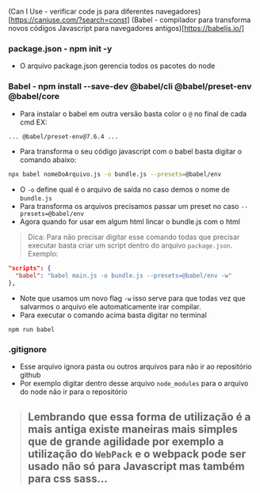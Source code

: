 (Can I Use - verificar code js para diferentes navegadores)[https://caniuse.com/?search=const]
(Babel - compilador para transforma novos códigos Javascript para navegadores antigos)[https://babeljs.io/]

### package.json - npm init -y
* O arquivo package.json gerencia todos os pacotes do node 

### Babel - npm install --save-dev @babel/cli @babel/preset-env @babel/core
* Para instalar o babel em outra versão basta color o `@` no final de cada cmd EX:
```bash
... @babel/preset-env@7.6.4 ...
``` 
* Para transforma o seu código javascript com o babel basta digitar o comando abaixo:
```bash
npx babel nomeDoArquivo.js -o bundle.js --presets=@babel/env
```
* O `-o` define qual é o arquivo de saída no caso demos o nome de `bundle.js`
* Para transforma os arquivos precisamos passar um preset no caso `--presets=@babel/env`
* Agora quando for usar em algum html lincar o bundle.js com o html
> Dica: Para não precisar digitar esse comando todas que precisar executar basta criar um script dentro do arquivo `package.json`. Exemplo:
```json
"scripts": {
  "babel": "babel main.js -o bundle.js --presets=@babel/env -w"
},
```
* Note que usamos um novo flag `-w` isso serve para que todas vez que salvarmos o arquivo ele automaticamente irar compilar.
* Para executar o comando acima basta digitar no terminal
```npm
npm run babel
```  

### .gitignore
* Esse arquivo ignora pasta ou outros arquivos para não ir ao repositório github
* Por exemplo digitar dentro desse arquivo `node_modules` para o arquivo do node não ir para o repositório

> ## Lembrando que essa forma de utilização é a mais antiga existe maneiras mais simples que de grande agilidade por exemplo a utilização do `WebPack` e o webpack pode ser usado não só para Javascript mas também para css sass...
